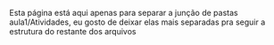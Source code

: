 Esta página está aqui apenas para separar a junção de pastas aula1/Atividades, eu gosto de deixar elas mais separadas pra seguir a estrutura do restante dos arquivos